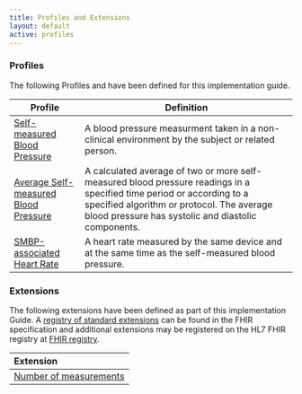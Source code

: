 ```yaml
---
title: Profiles and Extensions
layout: default
active: profiles
---
```

### Profiles

The following Profiles and have been defined for this implementation guide.

<div>
	<table class="grid">
		<thead>
			<tr>
			  <th width="25%">Profile</th>
			  <th width="75%">Definition</th>
			</tr>
		</thead>
		<tbody>
          <tr>
            <td><a href="StructureDefinition-self-measured-bp.html">Self-measured Blood Pressure</a></td>
            <td>A blood pressure measurment taken in a non-clinical environment by the subject or related person.</td>
          </tr>
          <tr>
            <td><a href="StructureDefinition-average-smbp.html">Average Self-measured Blood Pressure</a></td>
            <td>A calculated average of two or more self-measured blood pressure readings in a specified time period or according to a specified algorithm or protocol.  The average blood pressure has systolic and diastolic components.</td>
          </tr>
          <tr>
            <td><a href="StructureDefinition-smbp-associated-heart-rate.html">SMBP-associated Heart Rate</a></td>
            <td>A heart rate measured by the same device and at the same time as the self-measured blood pressure.</td>
          </tr>
        </tbody>
    </table>
</div>

### Extensions

The following extensions have been defined as part of this implementation Guide. A [registry of standard extensions]({{site.data.fhir.path}}extensibility-registry.html) can be found in the FHIR specification and additional extensions may be registered on the HL7 FHIR registry at [FHIR registry](http://hl7.org/fhir/registry).

|Extension|
|:----|
|[Number of measurements](StructureDefinition-NumberOfMeasurementsExt.html)|